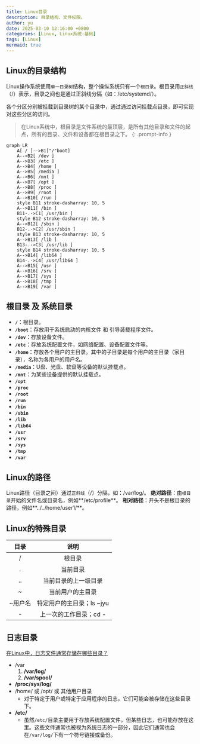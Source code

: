 ```yaml
---
title: Linux目录
description: 目录结构、文件权限。
author: yu
date: 2025-03-10 12:16:00 +0800
categories: [Linux, Linux系统-基础]
tags: [Linux]
mermaid: true
---
```


## Linux的目录结构

Linux操作系统使用`单一目录树`结构，整个操纵系统只有一个`根目录`。根目录用`正斜线`（/）表示，目录之间也是通过正斜线分隔（如：/etc/systemd/）。

各个分区分别被挂载到目录树的某个目录中，通过通过访问挂载点目录，即可实现对这些分区的访问。

> 在Linux系统中，根目录是文件系统的最顶层，是所有其他目录和文件的起点，所有的目录、文件和设备都在根目录之下。
{: .prompt-info }

```mermaid
graph LR
	A[ / ]-->B1["/"boot]
	A-->B2[ /dev ]
	A-->B3[ /etc ]
	A-->B4[ /home ]
	A-->B5[ /media ]
	A-->B6[ /mnt ]
	A-->B7[ /opt ]
	A-->B8[ /proc ]
	A-->B9[ /root ]
	A-->B10[ /run ]
	style B11 stroke-dasharray: 10, 5
	A-->B11[ /bin ]
	B11-.->C1[ /usr/bin ]
	style B12 stroke-dasharray: 10, 5
	A-->B12[ /sbin ]
	B12-.->C2[ /usr/sbin ]
	style B13 stroke-dasharray: 10, 5
	A-->B13[ /lib ]
	B13-.->C3[ /usr/lib ]
	style B14 stroke-dasharray: 10, 5
	A-->B14[ /lib64 ]
	B14-.->C4[ /usr/lib64 ]
	A-->B15[ /usr ]
	A-->B16[ /srv ]
	A-->B17[ /sys ]
	A-->B18[ /tmp ]
	A-->B19[ /var ]
```

## 根目录 及 系统目录

- **`/`**：根目录。
- **`/boot`**：存放用于系统启动的内核文件 和 引导装载程序文件。
- **`/dev`**：存放设备文件。
- **`/etc`**：存放系统配置文件，如网络配置、设备配置文件等。
- **`/home`**：存放各个用户的主目录。其中的子目录是每个用户的主目录（家目录），名称为各用户的用户名。
- **`/media`**：U盘、光盘、软盘等设备的默认挂载点。
- **`/mnt`**：为某些设备提供的默认挂载点。
- **`/opt`**
- **`/proc`**
- **`/root`**
- **`/run`**
- **`/bin`**
- **`/sbin`**
- **`/lib`**
- **`/lib64`**
- **`/usr`**
- **`/srv`**
- **`/sys`**
- **`/tmp`**
- **`/var`**

## Linux的路径

Linux路径（目录之间）通过`正斜线`（/）分隔，如：/var/log/。
**绝对路径**：由`根目录`开始的文件名或目录名，例如**/etc/profile**。
**相对路径**：开头不是根目录的路径，例如**../../home/user1/**。

## Linux的特殊目录

| 目录 | 说明 |
|:---:|:----:|
| /       | 根目录 |
| .       | 当前目录 |
| ..      | 当前目录的上一级目录 |
| ~       | 当前用户的主目录 |
| ~用户名 | 特定用户的主目录；ls ~jyu |
| -       | 上一次的工作目录；cd - |

## 日志目录

[在Linux中，日志文件通常存储在哪些目录？](https://www.cnblogs.com/huangjiabobk/p/18172420)
* /var
   1. **/var/log/**
   2. **/var/spool/**
* **/proc/sys/log/**
* /home/ 或 /opt/ 或 其他用户目录
  - 对于特定于用户或特定于应用程序的日志，它们可能会被存储在这些目录下。
* **/etc/**
  - 虽然`/etc/`目录主要用于存放系统配置文件，但某些日志，也可能存放在这里。这些文件通常也被视为系统日志的一部分，因此它们通常也会在`/var/log/`下有一个符号链接或备份。

